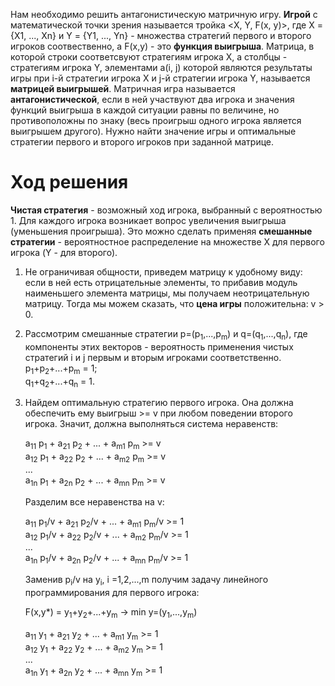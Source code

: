 Нам необходимо решить антагонистическую матричную игру.
**Игрой** с математической точки зрения называется тройка <X, Y, F(x, y)>, где X = {X1, ..., Xn} и Y = {Y1, ..., Yn} - множества стратегий первого и второго игроков соотвественно, а F(x,y) - это **функция выигрыша**. Матрица, в которой строки соответсвуют стратегиям игрока X, а столбцы - стратегиям игрока Y, элементами a(i, j) которой являются результаты игры при i-й стратегии игрока X и j-й стратегии игрока Y, называется **матрицей выигрышей**. Матричная игра называется **антагонистической**, если в ней участвуют два игрока и значения функций выигрыша в каждой ситуации равны по величине, но противоположны по знаку  (весь проигрыш одного игрока является выигрышем другого). Нужно найти значение игры и оптимальные стратегии первого и второго игроков при заданной матрице.
# Ход решения

**Чистая стратегия** - возможный ход игрока, выбранный с вероятностью 1. Для каждого игрока возникает вопрос увеличения выигрыша (уменьшения проигрыша). Это можно сделать применяя **смешанные стратегии** - вероятностное распределение на множестве X для первого игрока (Y - для второго). 

 1.  Не ограничивая общности, приведем матрицу к удобному виду: если в ней есть  отрицательные элементы, то прибавив модуль наименьшего элемента матрицы, мы получаем неотрицательную матрицу. Тогда мы можем сказать, что **цена игры** положительна: v > 0. 
 2.	Рассмотрим смешанные стратегии p=(p<sub>1</sub>,...,p<sub>m</sub>) и q=(q<sub>1</sub>,...,q<sub>n</sub>), где компоненты этих векторов - вероятность применения чистых стратегий i и j первым и вторым игроками соответственно. p<sub>1</sub>+p<sub>2</sub>+...+p<sub>m</sub> = 1;  
 q<sub>1</sub>+q<sub>2</sub>+...+q<sub>n</sub> = 1.
3.	Найдем оптимальную стратегию первого игрока. Она должна обеспечить ему выигрыш >= v при любом поведении второго игрока. Значит, должна выполняться система неравенств: 

	 a<sub>11</sub> p<sub>1</sub> + a<sub>21</sub> p<sub>2</sub> + ... + a<sub>m1</sub> p<sub>m</sub> >= v  
	 a<sub>12</sub> p<sub>1</sub> + a<sub>22</sub> p<sub>2</sub> + ... + a<sub>m2</sub> p<sub>m</sub> >= v  
	 			...  
	 a<sub>1n</sub> p<sub>1</sub> + a<sub>2n</sub> p<sub>2</sub> + ... + a<sub>mn</sub> p<sub>m</sub> >= v  
	 
	 Разделим все неравенства на v:   
	 
	 a<sub>11</sub> p<sub>1</sub>/v + a<sub>21</sub> p<sub>2</sub>/v + ... + a<sub>m1</sub> p<sub>m</sub>/v >= 1  
	 a<sub>12</sub> p<sub>1</sub>/v + a<sub>22</sub> p<sub>2</sub>/v + ... + a<sub>m2</sub> p<sub>m</sub>/v >= 1  
	 			...  
	 a<sub>1n</sub> p<sub>1</sub>/v + a<sub>2n</sub> p<sub>2</sub>/v + ... + a<sub>mn</sub> p<sub>m</sub>/v >= 1   
	 
	Заменив p<sub>i</sub>/v на y<sub>i</sub>, i =1,2,...,m получим задачу линейного программирования для первого игрока:  
	
	 F(x,y*) = y<sub>1</sub>+y<sub>2</sub>+...+y<sub>m</sub> ->   min
                               					y=(y<sub>1</sub>,...,y<sub>m</sub>)  
								
	 a<sub>11</sub> y<sub>1</sub> + a<sub>21</sub> y<sub>2</sub> + ... + a<sub>m1</sub> y<sub>m</sub> >= 1  
	 a<sub>12</sub> y<sub>1</sub> + a<sub>22</sub> y<sub>2</sub> + ... + a<sub>m2</sub> y<sub>m</sub> >= 1    
	 			...  
	 a<sub>1n</sub> y<sub>1</sub> + a<sub>2n</sub> y<sub>2</sub> + ... + a<sub>mn</sub> y<sub>m</sub> >= 1  
